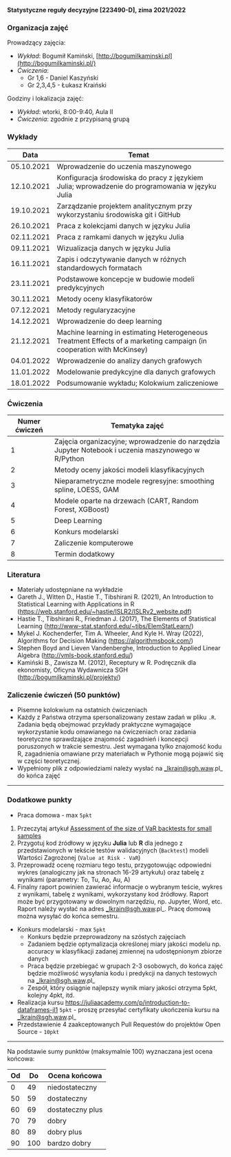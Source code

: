**Statystyczne reguły decyzyjne [223490-D], zima 2021/2022**

### Organizacja zajęć

Prowadzący zajęcia:

- _Wykład_: Bogumił Kamiński, [http://bogumilkaminski.pl](http://bogumilkaminski.pl/)
- _Ćwiczenia_: 
  * Gr 1,6 - Daniel Kaszyński
  * Gr 2,3,4,5 - Łukasz Kraiński

Godziny i lokalizacja zajęć:

- _Wykład_:  wtorki, 8:00-9:40, Aula II
- _Ćwiczenia_: zgodnie z przypisaną grupą

### Wykłady

| Data       | Temat                                                                                                                     |
|------------|---------------------------------------------------------------------------------------------------------------------------|
| 05.10.2021 | Wprowadzenie do   uczenia maszynowego                                                                                     |
| 12.10.2021 | Konfiguracja   środowiska do pracy z językiem Julia; wprowadzenie do programowania w języku   Julia                       |
| 19.10.2021 | Zarządzanie projektem   analitycznym przy wykorzystaniu środowiska git i GitHub                                           |
| 26.10.2021 | Praca z kolekcjami   danych w języku Julia                                                                                |
| 02.11.2021 | Praca z ramkami   danych w języku Julia                                                                                   |
| 09.11.2021 | Wizualizacja danych w   języku Julia                                                                                      |
| 16.11.2021 | Zapis i odczytywanie   danych w różnych standardowych formatach                                                           |
| 23.11.2021 | Podstawowe koncepcje   w budowie modeli predykcyjnych                                                                     |
| 30.11.2021 | Metody oceny   klasyfikatorów                                                                                             |
| 07.12.2021 | Metody   regularyzacyjne                                                                                                  |
| 14.12.2021 | Wprowadzenie do deep   learning                                                                                           |
| 21.12.2021 | Machine learning in   estimating Heterogeneous Treatment Effects of a marketing campaign (in   cooperation with McKinsey) |
| 04.01.2022 | Wprowadzenie do   analizy danych grafowych                                                                                |
| 11.01.2022 | Modelowanie   predykcyjne dla danych grafowych                                                                            |
| 18.01.2022 | Podsumowanie wykładu;   Kolokwium zaliczeniowe                                                                            |

### Ćwiczenia

| Numer ćwiczeń | Tematyka zajęć |
| --- | --- |
| 1 | Zajęcia organizacyjne; wprowadzenie do narzędzia Jupyter Notebook i uczenia maszynowego w R/Python |
| 2 | Metody oceny jakości modeli klasyfikacyjnych |
| 3 | Nieparametryczne modele regresyjne: smoothing spline, LOESS, GAM |
| 4 | Modele oparte na drzewach (CART, Random Forest, XGBoost) |
| 5 | Deep Learning|
| 6 | Konkurs modelarski|
| 7 | Zaliczenie komputerowe |
| 8 | Termin dodatkowy |

### Literatura

- Materiały udostępniane na wykładzie
- Gareth J., Witten D., Hastie T., Tibshirani R. (2021), An Introduction to Statistical Learning with Applications in R (https://web.stanford.edu/~hastie/ISLR2/ISLRv2_website.pdf)
- Hastie T., Tibshirani R., Friedman J. (2017), The Elements of Statistical Learning
(http://www-stat.stanford.edu/~tibs/ElemStatLearn/)
- Mykel J. Kochenderfer, Tim A. Wheeler, And Kyle H. Wray (2022), Algorithms for Decision Making (https://algorithmsbook.com/)
- Stephen Boyd and Lieven Vandenberghe, Introduction to Applied Linear Algebra (http://vmls-book.stanford.edu/)
- Kamiński B., Zawisza M. (2012), Receptury w R. Podręcznik dla ekonomisty, Oficyna Wydawnicza SGH (http://bogumilkaminski.pl/projekty/)


### Zaliczenie ćwiczeń (50 punktów)
* Pisemne kolokwium na ostatnich ćwiczeniach
* Każdy z Państwa otrzyma spersonalizowany zestaw zadań w pliku `.R`. Zadania będą obejmować przykłady praktyczne wymagające wykorzystanie kodu omawianego na ćwiczeniach oraz zadania teoretyczne sprawdzające znajomość zagadnień i koncepcji poruszonych w trakcie semestru. Jest wymagana tylko znajomość kodu R, zagadnienia omawiane przy materiałach w Pythonie mogą pojawić się w części teoretycznej.
* Wypełniony plik z odpowiedziami należy wysłać na _lkrain@sgh.waw.pl_ do końca zajęć

---

### Dodatkowe punkty
 * Praca domowa - max `5pkt`
  1. Przeczytaj artykuł [Assessment of the size of VaR backtests for small samples](https://ps.stat.gov.pl/Article/2020/2/114-151)
  2. Przygotuj kod źródłowy w języku **Julia** lub **R** dla jednego z przedstawionych w tekście testów walidacyjnych (`Backtest`) modeli Wartości Zagrożonej (`Value at Risk - VaR`)
  3. Przeprowadź ocenę rozmiaru tego testu, przygotowując odpowiedni wykres (analogiczny jak na stronach 16-29 artykułu) oraz tabelę z wynikami (parametry: To, Tu, Ao, Au, A)
  4. Finalny raport powinien zawierać informacje o wybranym teście, wykres z wynikami, tabelę z wynikami, wykorzystany kod źródłowy. Raport może być przygotowany w dowolnym narzędziu, np. Jupyter, Word, etc. Raport należy wysłać na adres _lkrain@sgh.waw.pl_. Pracę domową można wysyłać do końca semestru.

 * Konkurs modelarski - max `5pkt`
   * Konkurs będzie przeprowadzony na szóstych zajęciach
   * Zadaniem będzie optymalizacja określonej miary jakości modelu np. accuracy w klasyfikacji zadanej zmiennej na udostępnionym zbiorze danych
   * Praca będzie przebiegać w grupach 2-3 osobowych, do końca zajęć będzie możliwość wysyłania kodu i predykcji na danych testowych na _lkrain@sgh.waw.pl_
   * Zespół, który osiągnie najlepszy wynik miary jakości otrzyma 5pkt, kolejny 4pkt, itd.
 * Realizacja kursu https://juliaacademy.com/p/introduction-to-dataframes-jl1 `5pkt` - proszę przesyłać certyfikaty ukończenia kursu na _lkrain@sgh.waw.pl_
 * Przedstawienie 4 zaakceptowanych Pull Requestów do projektów Open Source - `10pkt`

---

Na podstawie sumy punktów (maksymalnie 100) wyznaczana jest ocena końcowa:

| Od | Do | Ocena końcowa |
| --- | --- | --- |
| 0 | 49 | niedostateczny |
| 50 | 59 | dostateczny |
| 60 | 69 | dostateczny plus |
| 70 | 79 | dobry |
| 80 | 89 | dobry plus |
| 90 | 100 | bardzo dobry |
